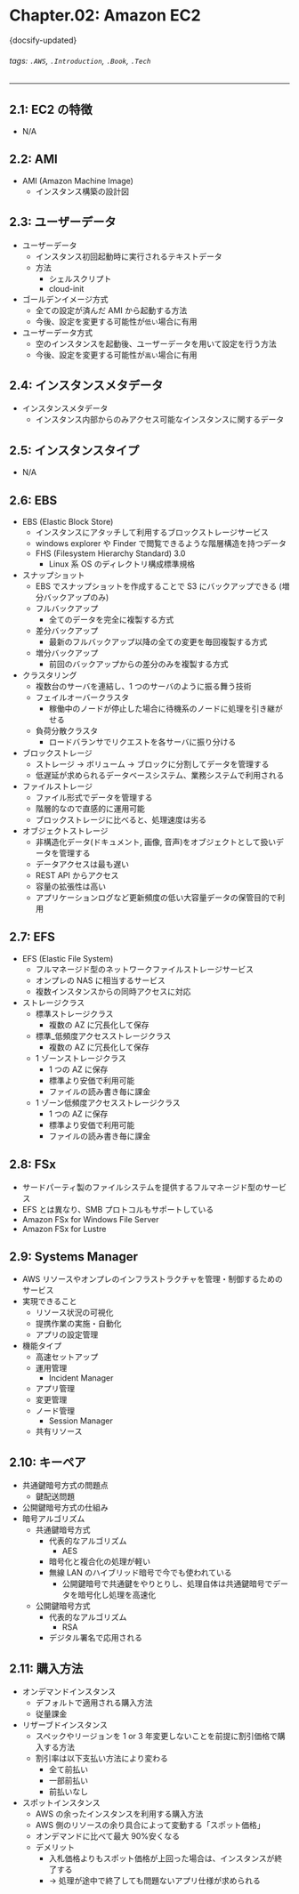 # Chapter.02: Amazon EC2

{docsify-updated}

###### tags: `.AWS`, `.Introduction`, `.Book`, `.Tech`

---

## 2.1: EC2 の特徴

- N/A

## 2.2: AMI

- AMI (Amazon Machine Image)
  - インスタンス構築の設計図

## 2.3: ユーザーデータ

- ユーザーデータ
  - インスタンス初回起動時に実行されるテキストデータ
  - 方法
    - シェルスクリプト
    - cloud-init
- ゴールデンイメージ方式
  - 全ての設定が済んだ AMI から起動する方法
  - 今後、設定を変更する可能性が`低い`場合に有用
- ユーザーデータ方式
  - 空のインスタンスを起動後、ユーザーデータを用いて設定を行う方法
  - 今後、設定を変更する可能性が`高い`場合に有用

## 2.4: インスタンスメタデータ

- インスタンスメタデータ
  - インスタンス内部からのみアクセス可能なインスタンスに関するデータ

## 2.5: インスタンスタイプ

- N/A

## 2.6: EBS

- EBS (Elastic Block Store)
  - インスタンスにアタッチして利用するブロックストレージサービス
  - windows explorer や Finder で閲覧できるような階層構造を持つデータ
  - FHS (Filesystem Hierarchy Standard) 3.0
    - Linux 系 OS のディレクトリ構成標準規格
- スナップショット
  - EBS でスナップショットを作成することで S3 にバックアップできる (増分バックアップのみ)
  - フルバックアップ
    - 全てのデータを完全に複製する方式
  - 差分バックアップ
    - 最新のフルバックアップ以降の全ての変更を毎回複製する方式
  - 増分バックアップ
    - 前回のバックアップからの差分のみを複製する方式
- クラスタリング
  - 複数台のサーバを連結し、1 つのサーバのように振る舞う技術
  - フェイルオーバークラスタ
    - 稼働中のノードが停止した場合に待機系のノードに処理を引き継がせる
  - 負荷分散クラスタ
    - ロードバランサでリクエストを各サーバに振り分ける
- ブロックストレージ
  - ストレージ -> ボリューム -> ブロックに分割してデータを管理する
  - 低遅延が求められるデータベースシステム、業務システムで利用される
- ファイルストレージ
  - ファイル形式でデータを管理する
  - 階層的なので直感的に運用可能
  - ブロックストレージに比べると、処理速度は劣る
- オブジェクトストレージ
  - 非構造化データ(ドキュメント, 画像, 音声)をオブジェクトとして扱いデータを管理する
  - データアクセスは最も遅い
  - REST API からアクセス
  - 容量の拡張性は高い
  - アプリケーションログなど更新頻度の低い大容量データの保管目的で利用

## 2.7: EFS

- EFS (Elastic File System)
  - フルマネージド型のネットワークファイルストレージサービス
  - オンプレの NAS に相当するサービス
  - 複数インスタンスからの同時アクセスに対応
- ストレージクラス
  - 標準ストレージクラス
    - 複数の AZ に冗長化して保存
  - 標準\_低頻度アクセスストレージクラス
    - 複数の AZ に冗長化して保存
  - 1 ゾーンストレージクラス
    - 1 つの AZ に保存
    - 標準より安価で利用可能
    - ファイルの読み書き毎に課金
  - 1 ゾーン低頻度アクセスストレージクラス
    - 1 つの AZ に保存
    - 標準より安価で利用可能
    - ファイルの読み書き毎に課金

## 2.8: FSx

- サードパーティ製のファイルシステムを提供するフルマネージド型のサービス
- EFS とは異なり、SMB プロトコルもサポートしている
- Amazon FSx for Windows File Server
- Amazon FSx for Lustre

## 2.9: Systems Manager

- AWS リソースやオンプレのインフラストラクチャを管理・制御するためのサービス
- 実現できること
  - リソース状況の可視化
  - 提携作業の実施・自動化
  - アプリの設定管理
- 機能タイプ
  - 高速セットアップ
  - 運用管理
    - Incident Manager
  - アプリ管理
  - 変更管理
  - ノード管理
    - Session Manager
  - 共有リソース

## 2.10: キーペア

- 共通鍵暗号方式の問題点
  - 鍵配送問題
- 公開鍵暗号方式の仕組み
- 暗号アルゴリズム
  - 共通鍵暗号方式
    - 代表的なアルゴリズム
      - AES
    - 暗号化と複合化の処理が軽い
    - 無線 LAN のハイブリッド暗号で今でも使われている
      - 公開鍵暗号で共通鍵をやりとりし、処理自体は共通鍵暗号でデータを暗号化し処理を高速化
  - 公開鍵暗号方式
    - 代表的なアルゴリズム
      - RSA
    - デジタル署名で応用される

## 2.11: 購入方法

- オンデマンドインスタンス
  - デフォルトで適用される購入方法
  - 従量課金
- リザーブドインスタンス
  - スペックやリージョンを 1 or 3 年変更しないことを前提に割引価格で購入する方法
  - 割引率は以下支払い方法により変わる
    - 全て前払い
    - 一部前払い
    - 前払いなし
- スポットインスタンス
  - AWS の余ったインスタンスを利用する購入方法
  - AWS 側のリソースの余り具合によって変動する「スポット価格」
  - オンデマンドに比べて最大 90%安くなる
  - デメリット
    - 入札価格よりもスポット価格が上回った場合は、インスタンスが終了する
    - -> 処理が途中で終了しても問題ないアプリ仕様が求められる
